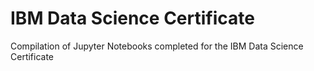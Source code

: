# IBM Data Science Certificate
Compilation of Jupyter Notebooks completed for the IBM Data Science Certificate

